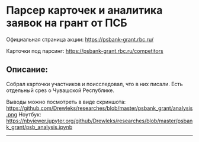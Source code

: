 # Парсер карточек и аналитика заявок на грант от ПСБ


Официальная страница акции: https://psbank-grant.rbc.ru/

Карточки под парсинг: https://psbank-grant.rbc.ru/competitors


## Описание:
Собрал карточки участников и поисследовал, что в них писали. Есть отдельный срез о Чувашской Республике.

Выводы можно посмотреть в виде скриншота: https://github.com/Drewleks/researches/blob/master/psbank_grant/analysis.png
Ноутбук: https://nbviewer.jupyter.org/github/Drewleks/researches/blob/master/psbank_grant/psb_analysis.ipynb


---
